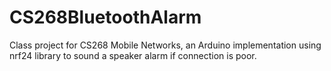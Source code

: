 # CS268BluetoothAlarm
Class project for CS268 Mobile Networks, an Arduino implementation using nrf24 library to sound a speaker alarm if connection is poor.
